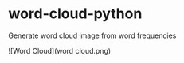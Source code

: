 # word-cloud-python

Generate word cloud image from word frequencies

![Word Cloud](word cloud.png)
